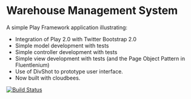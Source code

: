 Warehouse Management System
===========================

A simple Play Framework application illustrating:

  * Integration of Play 2.0 with Twitter Bootstrap 2.0
  * Simple model development with tests
  * Simple controller development with tests
  * Simple view development with tests (and the Page Object Pattern in Fluentlenium)
  * Use of DivShot to prototype user interface.
  * Now built with cloudbees.
  
[![Build Status](https://philipmjohnson.ci.cloudbees.com/buildStatus/icon?job=play-example-wms2)](https://philipmjohnson.ci.cloudbees.com/job/play-example-wms2/)

